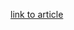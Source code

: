 [link to article](https://medium.com/@kamilmatejuk/exploratory-data-analysis-eda-of-the-last-6-months-of-my-life-44759b06bfce)

